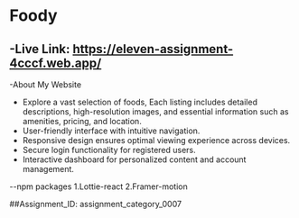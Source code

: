 # Foody 
-Live Link: https://eleven-assignment-4cccf.web.app/
-
-About My Website
* Explore a vast selection of foods, Each listing includes detailed descriptions, high-resolution images, and essential information such as amenities, pricing, and location.
* User-friendly interface with intuitive navigation.
* Responsive design ensures optimal viewing experience across devices.
* Secure login functionality for registered users.
* Interactive dashboard for personalized content and account management.


--npm packages
1.Lottie-react
2.Framer-motion



##Assignment_ID: assignment_category_0007

